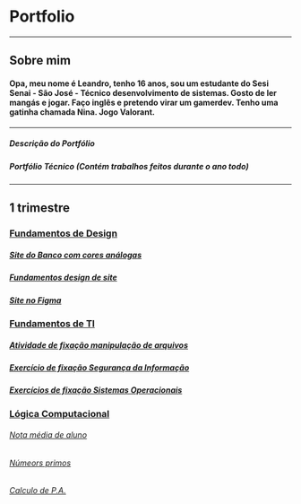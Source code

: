 # Portfolio
-----------------------------------------------------------------------------------------------------------
## Sobre mim
#### Opa, meu nome é Leandro, tenho 16 anos, sou um estudante do Sesi Senai - São José - Técnico desenvolvimento de sistemas. Gosto de ler mangás e jogar. Faço inglês e pretendo virar um gamerdev. Tenho uma gatinha chamada Nina. Jogo Valorant.
-----------------------------------------------------------------------------------------------------------
##### Descrição do Portfólio
##### Portfólio Técnico (Contém trabalhos feitos durante o ano todo)
-----------------------------------------------------------------------------------------------------------
## 1 trimestre 


### [Fundamentos de Design](https://github.com/y-leandro/portfolio2/tree/main/Fundamentos%20de%20Design)

##### [Site do Banco com cores análogas](https://github.com/y-leandro/portfolio2/blob/main/Fundamentos%20de%20Design/Design.docx)

##### [Fundamentos design de site](https://github.com/y-leandro/portfolio2/blob/main/Fundamentos%20de%20Design/Leandro%20de%20Medeiros%20Filho%20-%20Aula%2022_02%20-%20Fundamentos%20de%20Design.docx)

##### [Site no Figma](https://github.com/y-leandro/portfolio2/blob/main/Fundamentos%20de%20Design/Site%20no%20Figma)


### [Fundamentos de TI](https://github.com/y-leandro/portfolio2/tree/main/Fundamentos%20de%20TI)

##### [Atividade de fixação manipulação de arquivos](https://github.com/y-leandro/portfolio2/blob/main/Fundamentos%20de%20TI/Leandro%20de%20Medeiros%20Filho%20-%20Atividade%20de%20fixa%C3%A7%C3%A3o%20manipula%C3%A7%C3%A3o%20de%20arquivos.docx)

##### [Exercício de fixação Segurança da Informação](https://github.com/y-leandro/portfolio2/blob/main/Fundamentos%20de%20TI/Leandro%20de%20Medeiros%20Filho%20-%20Exerc%C3%ADcio%20de%20fixa%C3%A7%C3%A3o%20Seguran%C3%A7a%20da%20Informa%C3%A7%C3%A3o.docx)

##### [Exercícios de fixação Sistemas Operacionais](https://github.com/y-leandro/portfolio2/blob/main/Fundamentos%20de%20TI/Leandro%20de%20Medeiros%20Filho%20-%20Exerc%C3%ADcios%20de%20fixa%C3%A7%C3%A3o%20Sistemas%20Operacionais.docx)


### [Lógica Computacional](https://github.com/y-leandro/portfolio2/tree/main/L%C3%B3gica%20Computacional)

###### [Nota média de aluno](https://github.com/y-leandro/portfolio2/blob/main/L%C3%B3gica%20Computacional/M%C3%A9dia%20Nota)

###### [Númeors primos](https://github.com/y-leandro/portfolio2/blob/main/L%C3%B3gica%20Computacional/N%C3%BAmeros%20Primos)

###### [Calculo de P.A.](https://github.com/y-leandro/portfolio2/blob/main/L%C3%B3gica%20Computacional/P.A)
